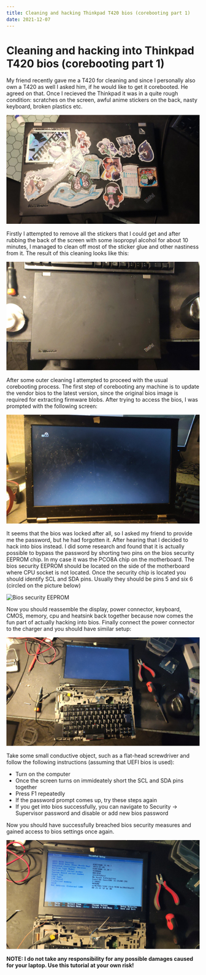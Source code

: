 ```yaml
---
title: Cleaning and hacking Thinkpad T420 bios (corebooting part 1)
date: 2021-12-07
---
```


# Cleaning and hacking into Thinkpad T420 bios (corebooting part 1)

My friend recently gave me a T420 for cleaning and since I personally also own
a T420 as well I asked him, if he would like to get it corebooted. He agreed on that. 
Once I recieved the Thinkpad it was in a quite rough condition: scratches on the screen, 
awful anime stickers on the back, nasty keyboard, broken plastics etc. 

![Stickered laptop](/res/coreboot/T420Before.jpg)

Firstly I attempted to remove all the stickers that I could get and after rubbing 
the back of the screen with some isopropyl alcohol for about 10 minutes, I 
managed to clean off most of the sticker glue and other nastiness from it. The 
result of this cleaning looks like this:

![Cleaned laptop](/res/coreboot/T420After.jpg)

After some outer cleaning I attempted to proceed with the usual corebooting process.
The first step of corebooting any machine is to update the vendor bios to the latest 
version, since the original bios image is required for extracting firmware blobs. 
After trying to access the bios, I was prompted with the following screen:

![Locked T420](/res/coreboot/BiosPass.jpg)

It seems that the bios was locked after all, so I asked my friend to provide me the password,
but he had forgotten it. After hearing that I decided to hack into bios instead. I did some 
research and found that it is actually possible to bypass the password by shorting two pins 
on the bios security EEPROM chip. In my case it was the PCO8A chip on the motherboard. The 
bios security EEPROM should be located on the side of the motherboard where CPU socket is not 
located. Once the security chip is located you should identify SCL and SDA pins.
Usually they should be pins 5 and six 6 (circled on the picture below)

![Bios security EEPROM](/res/coreboot/SecurityChip.jpg)

Now you should reassemble the display, power connector, keyboard, CMOS, memory, cpu and heatsink 
back together because now comes the fun part of actually hacking into bios. Finally connect the 
power connector to the charger and you should have similar setup:

![Ghetto setup](/res/coreboot/GhettoSetup.jpg)

Take some small conductive object, such as a flat-head screwdriver and follow the following
instructions (assuming that UEFI bios is used):

* Turn on the computer
* Once the screen turns on immideately short the SCL and SDA pins together
* Press F1 repeatedly 
* If the password prompt comes up, try these steps again
* If you get into bios successfully, you can navigate to Security -> Supervisor password and
disable or add new bios password

Now you should have successfully breached bios security measures and gained access to bios
settings once again.

![Bios access gained](/res/coreboot/BiosAccess.jpg)

**NOTE: I do not take any responsibility for any possible damages caused for your laptop.
Use this tutorial at your own risk!**
